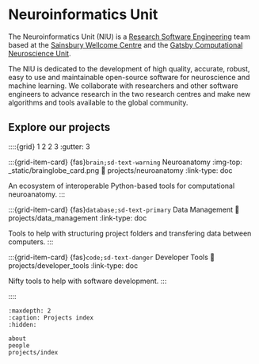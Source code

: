 # Neuroinformatics Unit

The Neuroinformatics Unit (NIU) is a [Research Software Engineering](https://society-rse.org/) team based at the [Sainsbury Wellcome Centre](https://www.sainsburywellcome.org/web/) and the [Gatsby Computational Neuroscience Unit](https://www.ucl.ac.uk/gatsby/gatsby-computational-neuroscience-unit). 

The NIU is dedicated to the development of high quality, accurate, robust, easy to use and maintainable open-source software for neuroscience and machine learning. We collaborate with researchers and other software engineers to advance research in the two research centres and make new algorithms and tools available to the global community.


## Explore our projects

::::{grid} 1 2 2 3
:gutter: 3

:::{grid-item-card} {fas}`brain;sd-text-warning` Neuroanatomy
:img-top: _static/brainglobe_card.png
:link: projects/neuroanatomy
:link-type: doc

An ecosystem of interoperable Python-based tools for computational neuroanatomy.
:::

:::{grid-item-card} {fas}`database;sd-text-primary` Data Management
:link: projects/data_management
:link-type: doc

Tools to help with structuring project folders and transfering data between computers.
:::

:::{grid-item-card} {fas}`code;sd-text-danger` Developer Tools
:link: projects/developer_tools
:link-type: doc

Nifty tools to help with software development.
:::

::::

```{toctree}
:maxdepth: 2
:caption: Projects index
:hidden:

about
people
projects/index
```
